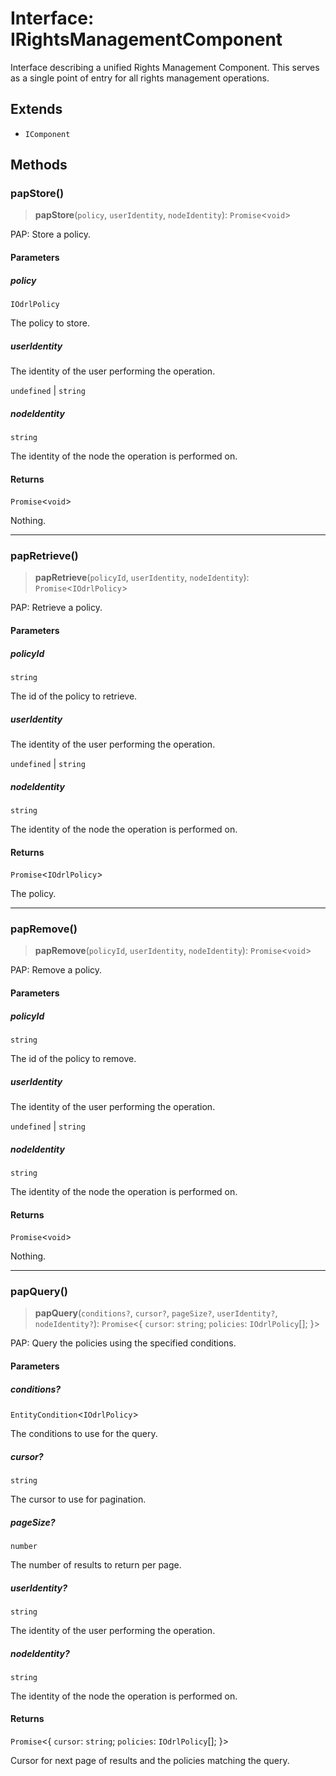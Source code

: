 # Interface: IRightsManagementComponent

Interface describing a unified Rights Management Component.
This serves as a single point of entry for all rights management operations.

## Extends

- `IComponent`

## Methods

### papStore()

> **papStore**(`policy`, `userIdentity`, `nodeIdentity`): `Promise`\<`void`\>

PAP: Store a policy.

#### Parameters

##### policy

`IOdrlPolicy`

The policy to store.

##### userIdentity

The identity of the user performing the operation.

`undefined` | `string`

##### nodeIdentity

`string`

The identity of the node the operation is performed on.

#### Returns

`Promise`\<`void`\>

Nothing.

***

### papRetrieve()

> **papRetrieve**(`policyId`, `userIdentity`, `nodeIdentity`): `Promise`\<`IOdrlPolicy`\>

PAP: Retrieve a policy.

#### Parameters

##### policyId

`string`

The id of the policy to retrieve.

##### userIdentity

The identity of the user performing the operation.

`undefined` | `string`

##### nodeIdentity

`string`

The identity of the node the operation is performed on.

#### Returns

`Promise`\<`IOdrlPolicy`\>

The policy.

***

### papRemove()

> **papRemove**(`policyId`, `userIdentity`, `nodeIdentity`): `Promise`\<`void`\>

PAP: Remove a policy.

#### Parameters

##### policyId

`string`

The id of the policy to remove.

##### userIdentity

The identity of the user performing the operation.

`undefined` | `string`

##### nodeIdentity

`string`

The identity of the node the operation is performed on.

#### Returns

`Promise`\<`void`\>

Nothing.

***

### papQuery()

> **papQuery**(`conditions?`, `cursor?`, `pageSize?`, `userIdentity?`, `nodeIdentity?`): `Promise`\<\{ `cursor`: `string`; `policies`: `IOdrlPolicy`[]; \}\>

PAP: Query the policies using the specified conditions.

#### Parameters

##### conditions?

`EntityCondition`\<`IOdrlPolicy`\>

The conditions to use for the query.

##### cursor?

`string`

The cursor to use for pagination.

##### pageSize?

`number`

The number of results to return per page.

##### userIdentity?

`string`

The identity of the user performing the operation.

##### nodeIdentity?

`string`

The identity of the node the operation is performed on.

#### Returns

`Promise`\<\{ `cursor`: `string`; `policies`: `IOdrlPolicy`[]; \}\>

Cursor for next page of results and the policies matching the query.
